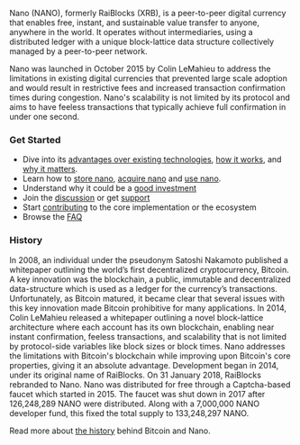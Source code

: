 Nano (NANO), formerly RaiBlocks (XRB), is a peer-to-peer digital currency that enables free, instant, and sustainable value transfer to anyone, anywhere in the world. It operates without intermediaries, using a distributed ledger with a unique block-lattice data structure collectively managed by a peer-to-peer network.

Nano was launched in October 2015 by Colin LeMahieu to address the limitations in existing digital currencies that prevented large scale adoption and would result in restrictive fees and increased transaction confirmation times during congestion. Nano's scalability is not limited by its protocol and aims to have feeless transactions that typically achieve full confirmation in under one second.

### Get Started

- Dive into its [advantages over existing technologies](/introduction/advantages), [how it works](/introduction/how-it-works), and [why it matters](/introduction/why-it-matters).
- Learn how to [store nano](/getting-started-users/storing/basics), [acquire nano](/getting-started-users/acquiring) and [use nano](/getting-started-users/using).
- Understand why it could be a [good investment](/introduction/investment-thesis)
- Join the [discussion](/community) or get [support](/support)
- Start [contributing](/contributing) to the core implementation or the ecosystem
- Browse the [FAQ](/faqs)

### History

In 2008, an individual under the pseudonym Satoshi Nakamoto published a whitepaper outlining the world’s first decentralized cryptocurrency, Bitcoin. A key innovation was the blockchain, a public, immutable and decentralized data-structure which is used as a ledger for the currency’s transactions. Unfortunately, as Bitcoin matured, it became clear that several issues with this key innovation made Bitcoin prohibitive for many applications. In 2014, Colin LeMahieu released a whitepaper outlining a novel block-lattice architecture where each account has its own blockchain, enabling near instant confirmation, feeless transactions, and scalability that is not limited by protocol-side variables like block sizes or block times. Nano addresses the limitations with Bitcoin's blockchain while improving upon Bitcoin's core properties, giving it an absolute advantage. Development began in 2014, under its original name of RaiBlocks. On 31 January 2018, RaiBlocks rebranded to Nano. Nano was distributed for free through a Captcha-based faucet which started in 2015. The faucet was shut down in 2017 after 126,248,289 NANO were distributed. Along with a 7,000,000 NANO developer fund, this fixed the total supply to 133,248,297 NANO.

Read more about [the history](/history/overview) behind Bitcoin and Nano.
